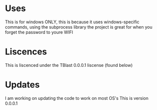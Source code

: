 # Uses
This is for windows ONLY, this is because it uses windows-specific commands, using the subprocess library
the project is great for when you forget the password to youre WIFI

# Liscences
This is liscenced under the TBlast 0.0.0.1 liscense (found below)

# Updates
I am working on updating the code to work on most OS's
This is version 0.0.0.1
